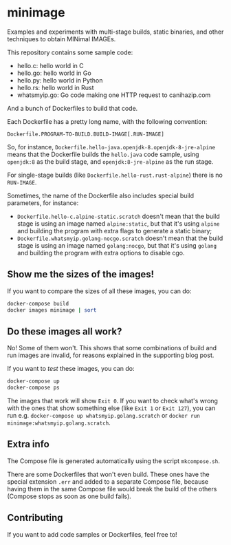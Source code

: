 # minimage

Examples and experiments with multi-stage builds, static binaries, and
other techniques to obtain MINimal IMAGEs.

This repository contains some sample code:
- hello.c: hello world in C
- hello.go: hello world in Go
- hello.py: hello world in Python
- hello.rs: hello world in Rust
- whatsmyip.go: Go code making one HTTP request to canihazip.com

And a bunch of Dockerfiles to build that code.

Each Dockerfile has a pretty long name, with the following convention:

`Dockerfile.PROGRAM-TO-BUILD.BUILD-IMAGE[.RUN-IMAGE]`

So, for instance, `Dockerfile.hello-java.openjdk-8.openjdk-8-jre-alpine`
means that the Dockerfile builds the `hello.java` code sample,
using `openjdk:8` as the build stage, and `openjdk:8-jre-alpine`
as the run stage.

For single-stage builds (like `Dockerfile.hello-rust.rust-alpine`)
there is no `RUN-IMAGE`.

Sometimes, the name of the Dockerfile also includes
special build parameters, for instance:

- `Dockerfile.hello-c.alpine-static.scratch` doesn't mean
  that the build stage is using an image named `alpine:static`,
  but that it's using `alpine` and building the program with extra
  flags to generate a static binary;
- `Dockerfile.whatsmyip.golang-nocgo.scratch` doesn't mean
  that the build stage is using an image named `golang:nocgo`,
  but that it's using `golang` and building the program with
  extra options to disable cgo.


## Show me the sizes of the images!

If you want to compare the sizes of all these images, you can do:

```bash
docker-compose build
docker images minimage | sort
```


## Do these images all work?

No! Some of them won't. This shows that some combinations
of build and run images are invalid, for reasons explained
in the supporting blog post.

If you want to *test* these images, you can do:
```bash
docker-compose up
docker-compose ps
```

The images that work will show `Exit 0`. If you want to check
what's wrong with the ones that show something else (like
`Exit 1` or `Exit 127`), you can run e.g.
`docker-compose up whatsmyip.golang.scratch` or
`docker run minimage:whatsmyip.golang.scratch`.


## Extra info

The Compose file is generated automatically using the script
`mkcompose.sh`.

There are some Dockerfiles that won't even build. These ones
have the special extension `.err` and added to a separate
Compose file, because having them in the same Compose file
would break the build of the others (Compose stops as soon
as one build fails).


## Contributing

If you want to add code samples or Dockerfiles, feel free to!

